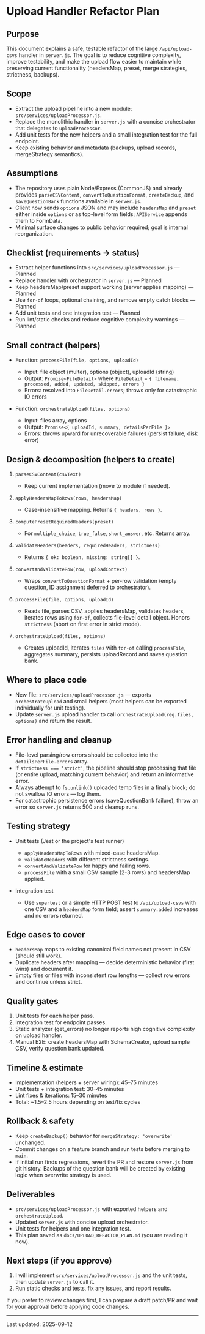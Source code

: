 
# Upload Handler Refactor Plan

## Purpose

This document explains a safe, testable refactor of the large `/api/upload-csvs` handler in `server.js`. The goal is to reduce cognitive complexity, improve testability, and make the upload flow easier to maintain while preserving current functionality (headersMap, preset, merge strategies, strictness, backups).

## Scope

- Extract the upload pipeline into a new module: `src/services/uploadProcessor.js`.
- Replace the monolithic handler in `server.js` with a concise orchestrator that delegates to `uploadProcessor`.
- Add unit tests for the new helpers and a small integration test for the full endpoint.
- Keep existing behavior and metadata (backups, upload records, mergeStrategy semantics).

## Assumptions

- The repository uses plain Node/Express (CommonJS) and already provides `parseCSVContent`, `convertToQuestionFormat`, `createBackup`, and `saveQuestionBank` functions available in `server.js`.
- Client now sends `options` JSON and may include `headersMap` and `preset` either inside `options` or as top-level form fields; `APIService` appends them to FormData.
- Minimal surface changes to public behavior required; goal is internal reorganization.

## Checklist (requirements -> status)

- Extract helper functions into `src/services/uploadProcessor.js` — Planned
- Replace handler with orchestrator in `server.js` — Planned
- Keep headersMap/preset support working (server applies mapping) — Planned
- Use `for-of` loops, optional chaining, and remove empty catch blocks — Planned
- Add unit tests and one integration test — Planned
- Run lint/static checks and reduce cognitive complexity warnings — Planned

## Small contract (helpers)

- Function: `processFile(file, options, uploadId)`
  - Input: file object (multer), options (object), uploadId (string)
  - Output: `Promise<FileDetail>` where `FileDetail` = `{ filename, processed, added, updated, skipped, errors }`
  - Errors: resolved into `FileDetail.errors`; throws only for catastrophic IO errors

- Function: `orchestrateUpload(files, options)`
  - Input: files array, options
  - Output: `Promise<{ uploadId, summary, detailsPerFile }>`
  - Errors: throws upward for unrecoverable failures (persist failure, disk error)

## Design & decomposition (helpers to create)

1. `parseCSVContent(csvText)`
   - Keep current implementation (move to module if needed).

2. `applyHeadersMapToRows(rows, headersMap)`
   - Case-insensitive mapping. Returns `{ headers, rows }`.

3. `computePresetRequiredHeaders(preset)`
   - For `multiple_choice`, `true_false`, `short_answer`, etc. Returns array.

4. `validateHeaders(headers, requiredHeaders, strictness)`
   - Returns `{ ok: boolean, missing: string[] }`.

5. `convertAndValidateRow(row, uploadContext)`
   - Wraps `convertToQuestionFormat` + per-row validation (empty question, ID assignment deferred to orchestrator).

6. `processFile(file, options, uploadId)`
   - Reads file, parses CSV, applies headersMap, validates headers, iterates rows using `for-of`, collects file-level detail object. Honors `strictness` (abort on first error in strict mode).

7. `orchestrateUpload(files, options)`
   - Creates uploadId, iterates `files` with `for-of` calling `processFile`, aggregates summary, persists uploadRecord and saves question bank.

## Where to place code

- New file: `src/services/uploadProcessor.js` — exports `orchestrateUpload` and small helpers (most helpers can be exported individually for unit testing).
- Update `server.js` upload handler to call `orchestrateUpload(req.files, options)` and return the result.

## Error handling and cleanup

- File-level parsing/row errors should be collected into the `detailsPerFile.errors` array.
- If `strictness === 'strict'`, the pipeline should stop processing that file (or entire upload, matching current behavior) and return an informative error.
- Always attempt to `fs.unlink()` uploaded temp files in a finally block; do not swallow IO errors — log them.
- For catastrophic persistence errors (saveQuestionBank failure), throw an error so `server.js` returns 500 and cleanup runs.

## Testing strategy

- Unit tests (Jest or the project's test runner)
  - `applyHeadersMapToRows` with mixed-case headersMap.
  - `validateHeaders` with different strictness settings.
  - `convertAndValidateRow` for happy and failing rows.
  - `processFile` with a small CSV sample (2-3 rows) and headersMap applied.

- Integration test
  - Use `supertest` or a simple HTTP POST test to `/api/upload-csvs` with one CSV and a `headersMap` form field; assert `summary.added` increases and no errors returned.

## Edge cases to cover

- `headersMap` maps to existing canonical field names not present in CSV (should still work).
- Duplicate headers after mapping — decide deterministic behavior (first wins) and document it.
- Empty files or files with inconsistent row lengths — collect row errors and continue unless strict.

## Quality gates

1. Unit tests for each helper pass.
2. Integration test for endpoint passes.
3. Static analyzer (get_errors) no longer reports high cognitive complexity on upload handler.
4. Manual E2E: create headersMap with SchemaCreator, upload sample CSV, verify question bank updated.

## Timeline & estimate

- Implementation (helpers + server wiring): 45–75 minutes
- Unit tests + integration test: 30–45 minutes
- Lint fixes & iterations: 15–30 minutes
- Total: ~1.5–2.5 hours depending on test/fix cycles

## Rollback & safety

- Keep `createBackup()` behavior for `mergeStrategy: 'overwrite'` unchanged.
- Commit changes on a feature branch and run tests before merging to `main`.
- If initial run finds regressions, revert the PR and restore `server.js` from git history. Backups of the question bank will be created by existing logic when overwrite strategy is used.

## Deliverables

- `src/services/uploadProcessor.js` with exported helpers and `orchestrateUpload`.
- Updated `server.js` with concise upload orchestrator.
- Unit tests for helpers and one integration test.
- This plan saved as `docs/UPLOAD_REFACTOR_PLAN.md` (you are reading it now).

## Next steps (if you approve)

1. I will implement `src/services/uploadProcessor.js` and the unit tests, then update `server.js` to call it.
2. Run static checks and tests, fix any issues, and report results.

If you prefer to review changes first, I can prepare a draft patch/PR and wait for your approval before applying code changes.

---
Last updated: 2025-09-12
